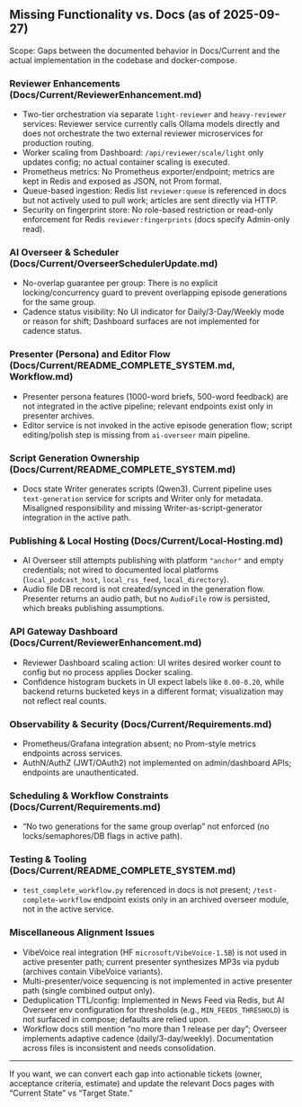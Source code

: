 ## Missing Functionality vs. Docs (as of 2025-09-27)

Scope: Gaps between the documented behavior in Docs/Current and the actual implementation in the codebase and docker-compose.

### Reviewer Enhancements (Docs/Current/ReviewerEnhancement.md)
- Two-tier orchestration via separate `light-reviewer` and `heavy-reviewer` services: Reviewer service currently calls Ollama models directly and does not orchestrate the two external reviewer microservices for production routing.
- Worker scaling from Dashboard: `/api/reviewer/scale/light` only updates config; no actual container scaling is executed.
- Prometheus metrics: No Prometheus exporter/endpoint; metrics are kept in Redis and exposed as JSON, not Prom format.
- Queue-based ingestion: Redis list `reviewer:queue` is referenced in docs but not actively used to pull work; articles are sent directly via HTTP.
- Security on fingerprint store: No role-based restriction or read-only enforcement for Redis `reviewer:fingerprints` (docs specify Admin-only read).

### AI Overseer & Scheduler (Docs/Current/OverseerSchedulerUpdate.md)
- No-overlap guarantee per group: There is no explicit locking/concurrency guard to prevent overlapping episode generations for the same group.
- Cadence status visibility: No UI indicator for Daily/3-Day/Weekly mode or reason for shift; Dashboard surfaces are not implemented for cadence status.

### Presenter (Persona) and Editor Flow (Docs/Current/README_COMPLETE_SYSTEM.md, Workflow.md)
- Presenter persona features (1000-word briefs, 500-word feedback) are not integrated in the active pipeline; relevant endpoints exist only in presenter archives.
- Editor service is not invoked in the active episode generation flow; script editing/polish step is missing from `ai-overseer` main pipeline.

### Script Generation Ownership (Docs/Current/README_COMPLETE_SYSTEM.md)
- Docs state Writer generates scripts (Qwen3). Current pipeline uses `text-generation` service for scripts and Writer only for metadata. Misaligned responsibility and missing Writer-as-script-generator integration in the active path.

### Publishing & Local Hosting (Docs/Current/Local-Hosting.md)
- AI Overseer still attempts publishing with platform `"anchor"` and empty credentials; not wired to documented local platforms (`local_podcast_host`, `local_rss_feed`, `local_directory`).
- Audio file DB record is not created/synced in the generation flow. Presenter returns an audio path, but no `AudioFile` row is persisted, which breaks publishing assumptions.

### API Gateway Dashboard (Docs/Current/ReviewerEnhancement.md)
- Reviewer Dashboard scaling action: UI writes desired worker count to config but no process applies Docker scaling.
- Confidence histogram buckets in UI expect labels like `0.00-0.20`, while backend returns bucketed keys in a different format; visualization may not reflect real counts.

### Observability & Security (Docs/Current/Requirements.md)
- Prometheus/Grafana integration absent; no Prom-style metrics endpoints across services.
- AuthN/AuthZ (JWT/OAuth2) not implemented on admin/dashboard APIs; endpoints are unauthenticated.

### Scheduling & Workflow Constraints (Docs/Current/Requirements.md)
- “No two generations for the same group overlap” not enforced (no locks/semaphores/DB flags in active path).

### Testing & Tooling (Docs/Current/README_COMPLETE_SYSTEM.md)
- `test_complete_workflow.py` referenced in docs is not present; `/test-complete-workflow` endpoint exists only in an archived overseer module, not in the active service.

### Miscellaneous Alignment Issues
- VibeVoice real integration (HF `microsoft/VibeVoice-1.5B`) is not used in active presenter path; current presenter synthesizes MP3s via pydub (archives contain VibeVoice variants).
- Multi-presenter/voice sequencing is not implemented in active presenter path (single combined output only).
- Deduplication TTL/config: Implemented in News Feed via Redis, but AI Overseer env configuration for thresholds (e.g., `MIN_FEEDS_THRESHOLD`) is not surfaced in compose; defaults are relied upon.
- Workflow docs still mention “no more than 1 release per day”; Overseer implements adaptive cadence (daily/3-day/weekly). Documentation across files is inconsistent and needs consolidation.

---

If you want, we can convert each gap into actionable tickets (owner, acceptance criteria, estimate) and update the relevant Docs pages with “Current State” vs “Target State.”


